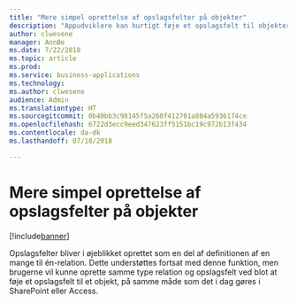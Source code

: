 ```yaml
---
title: "Mere simpel oprettelse af opslagsfelter på objekter"
description: "Appudviklere kan hurtigt føje et opslagsfelt til objekter."
author: clwesene
manager: AnnBe
ms.date: 7/22/2018
ms.topic: article
ms.prod: 
ms.service: business-applications
ms.technology: 
ms.author: clwesene
audience: Admin
ms.translationtype: HT
ms.sourcegitcommit: 0b40bb3c98145f5a260f412701a884a5936174ce
ms.openlocfilehash: 6722d3ecc9eed347623ff5151bc19c972b13f434
ms.contentlocale: da-dk
ms.lasthandoff: 07/18/2018

---
```

# <a name="simplified-lookup-field-creation-on-entities"></a>Mere simpel oprettelse af opslagsfelter på objekter


[!include[banner](../../includes/banner.md)]

Opslagsfelter bliver i øjeblikket oprettet som en del af definitionen af en mange til én-relation. Dette understøttes fortsat med denne funktion, men brugerne vil kunne oprette samme type relation og opslagsfelt ved blot at føje et opslagsfelt til et objekt, på samme måde som det i dag gøres i SharePoint eller Access.

